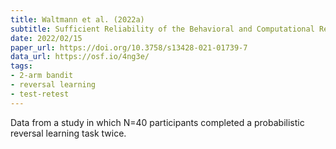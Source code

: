 ```yaml
---
title: Waltmann et al. (2022a)
subtitle: Sufficient Reliability of the Behavioral and Computational Read-Outs of a Probabilistic Reversal Learning Task
date: 2022/02/15
paper_url: https://doi.org/10.3758/s13428-021-01739-7
data_url: https://osf.io/4ng3e/
tags:
- 2-arm bandit
- reversal learning
- test-retest
---
```


Data from a study in which N=40 participants completed a probabilistic reversal learning task twice.
